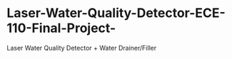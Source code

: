 # Laser-Water-Quality-Detector-ECE-110-Final-Project-
Laser Water Quality Detector + Water Drainer/Filler
